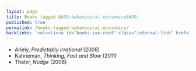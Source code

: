 ```yaml
---
layout: page
title: Books tagged &#39;behavioural-economics&#39;
published: true
permalink: /books-tagged-behavioural-economics/
backlinks: '<ul><li><a id="books-ive-read" class="internal-link" href="/books-ive-read/">Books I&#39;ve read</a></li></ul>'
---
```


* Ariely, _Predictably Irrational_ (2008) 
* Kahneman, _Thinking, Fast and Slow_ (2011) 
* Thaler, _Nudge_ (2008) 
